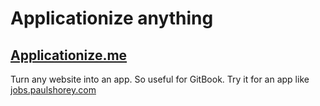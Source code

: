 # Applicationize anything

## [Applicationize.me](https://Applicationize.me)

Turn any website into an app. So useful for GitBook. Try it for an app like [jobs.paulshorey.com](http://jobs.paulshorey.com) 

